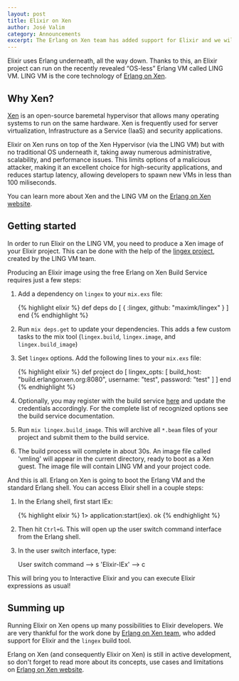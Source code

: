 ```yaml
---
layout: post
title: Elixir on Xen
author: José Valim
category: Announcements
excerpt: The Erlang on Xen team has added support for Elixir and we will tell you how you can use it!
---
```


Elixir uses Erlang underneath, all the way down. Thanks to this, an Elixir project can run on the recently revealed “OS-less” Erlang VM called LING VM. LING VM is the core technology of [Erlang on Xen](http://erlangonxen.org).

## Why Xen?

[Xen](https://en.wikipedia.org/wiki/Xen) is an open-source baremetal hypervisor that allows many operating systems to run on the same hardware. Xen is frequently used for server virtualization, Infrastructure as a Service (IaaS) and security applications.

Elixir on Xen runs on top of the Xen Hypervisor (via the LING VM) but with no traditional OS underneath it, taking away numerous administrative, scalability, and performance issues. This  limits options of a malicious attacker, making it an excellent choice for high-security applications, and reduces startup latency, allowing developers to spawn new VMs in less than 100 miliseconds.

You can learn more about Xen and the LING VM on the [Erlang on Xen website](http://erlangonxen.org).

## Getting started

In order to run Elixir on the LING VM, you need to produce a Xen image of your Elixir project. This can be done with the help of the [lingex project](http://github.com/maximk/lingex), created by the LING VM team.

Producing an Elixir image using the free Erlang on Xen Build Service requires just a few steps:

1. Add a dependency on `lingex` to your `mix.exs` file:

    {% highlight elixir %}
    def deps do
      [ { :lingex, github: "maximk/lingex" } ]
    end
    {% endhighlight %}

2. Run `mix deps.get` to update your dependencies. This adds a few custom tasks
to the mix tool (`lingex.build`, `lingex.image`, and `lingex.build_image`)

3. Set `lingex` options. Add the following lines to your `mix.exs` file:

    {% highlight elixir %}
    def project do
      [ lingex_opts: [
          build_host: "build.erlangonxen.org:8080",
    			username: "test",
    			password: "test" ] ]
    end
    {% endhighlight %}

4. Optionally, you may register with the build service [here](http://build.erlangonxen.org/register) and update the credentials accordingly. For the complete list of recognized options see the build service documentation.

5. Run `mix lingex.build_image`. This will archive all `*.beam` files of your project and submit them to the build service.

6. The build process will complete in about 30s. An image file called 'vmling' will appear in the current directory, ready to boot as a Xen guest. The image file will contain LING VM and your project code.

And this is all. Erlang on Xen is going to boot the Erlang VM and the standard Erlang shell. You can access Elixir shell in a couple steps:

1. In the Erlang shell, first start IEx:

    {% highlight elixir %}
    1> application:start(iex).
    ok
    {% endhighlight %}


2. Then hit `Ctrl+G`. This will open up the user switch command interface from the Erlang shell.

3. In the user switch interface, type:

    User switch command
     --> s 'Elixir-IEx'
     --> c

This will bring you to Interactive Elixir and you can execute Elixir expressions as usual!

## Summing up

Running Elixir on Xen opens up many possibilities to Elixir developers. We are very thankful for the work done by [Erlang on Xen team](http://erlangonxen.org), who added support for Elixir and the `lingex` build tool.

Erlang on Xen (and consequently Elixir on Xen) is still in active development, so don't forget to read more about its concepts, use cases and limitations on [Erlang on Xen website](http://erlangonxen.org/).
